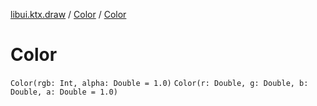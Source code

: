 [libui.ktx.draw](../README.md) / [Color](README.md) / [Color](-color.md)

# Color

`Color(rgb: Int, alpha: Double = 1.0)`
`Color(r: Double, g: Double, b: Double, a: Double = 1.0)`